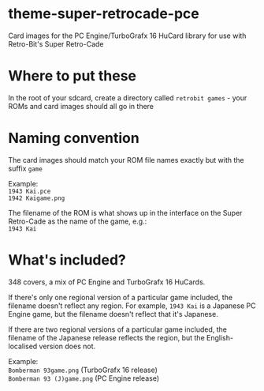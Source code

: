 # theme-super-retrocade-pce
Card images for the PC Engine/TurboGrafx 16 HuCard library for use with Retro-Bit's Super
Retro-Cade

# Where to put these
In the root of your sdcard, create a directory called `retrobit games` - your ROMs and
card images should all go in there

# Naming convention
The card images should match your ROM file names exactly but with the suffix `game`

Example:  
`1943 Kai.pce`  
`1942 Kaigame.png`  

The filename of the ROM is what shows up in the interface on the Super Retro-Cade as the
name of the game, e.g.:  
`1943 Kai`

# What's included?
348 covers, a mix of PC Engine and TurboGrafx 16 HuCards.

If there's only one regional version of a particular game included, the filename doesn't
reflect any region. For example, `1943 Kai` is a Japanese PC Engine game, but the filename
doesn't reflect that it's Japanese.

If there are two regional versions of a particular game included, the filename of the
Japanese release reflects the region, but the English-localised version does not.

Example:  
`Bomberman 93game.png` (TurboGrafx 16 release)  
`Bomberman 93 (J)game.png` (PC Engine release)